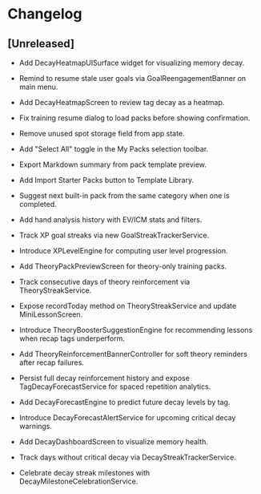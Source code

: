 # Changelog

## [Unreleased]
- Add DecayHeatmapUISurface widget for visualizing memory decay.
- Remind to resume stale user goals via GoalReengagementBanner on main menu.
- Add DecayHeatmapScreen to review tag decay as a heatmap.
- Fix training resume dialog to load packs before showing confirmation.
- Remove unused spot storage field from app state.
- Add "Select All" toggle in the My Packs selection toolbar.
- Export Markdown summary from pack template preview.
- Add Import Starter Packs button to Template Library.
- Suggest next built-in pack from the same category when one is completed.
- Add hand analysis history with EV/ICM stats and filters.
- Track XP goal streaks via new GoalStreakTrackerService.
- Introduce XPLevelEngine for computing user level progression.
- Add TheoryPackPreviewScreen for theory-only training packs.
- Track consecutive days of theory reinforcement via TheoryStreakService.
- Expose recordToday method on TheoryStreakService and update MiniLessonScreen.
- Introduce TheoryBoosterSuggestionEngine for recommending lessons when recap tags underperform.
- Add TheoryReinforcementBannerController for soft theory reminders after recap failures.
- Persist full decay reinforcement history and expose TagDecayForecastService for spaced repetition analytics.
- Add DecayForecastEngine to predict future decay levels by tag.
- Introduce DecayForecastAlertService for upcoming critical decay warnings.
- Add DecayDashboardScreen to visualize memory health.
- Track days without critical decay via DecayStreakTrackerService.

- Celebrate decay streak milestones with DecayMilestoneCelebrationService.
